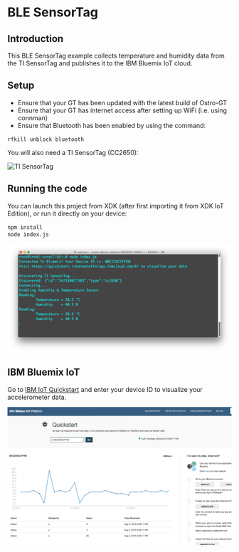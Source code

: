 # BLE SensorTag

## Introduction
This BLE SensorTag example collects temperature and humidity data from the TI SensorTag and publishes it to the IBM Bluemix IoT cloud.

## Setup
* Ensure that your GT has been updated with the latest build of Ostro-GT
* Ensure that your GT has internet access after setting up WiFi (i.e. using connman)
* Ensure that Bluetooth has been enabled by using the command:
```
rfkill unblock bluetooth
```

You will also need a TI SensorTag (CC2650):

![TI SensorTag](sensortag)

## Running the code
You can launch this project from XDK (after first importing it from XDK IoT Edition), or run it directly on your device:

```
npm install
node index.js
```
![console output](console.png)


## IBM Bluemix IoT
Go to [IBM IoT Quickstart](https://quickstart.internetofthings.ibmcloud.com/#/) and enter your device ID to visualize your accelerometer data.

![data visualizatin on IBM Bluemix IoT](bluemix.png)

